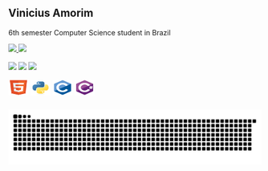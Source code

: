 ## Vinicius Amorim
6th semester Computer Science student in Brazil

<div>
  <a href="https://github.com/viniam">
  <img height="150em" src="https://github-readme-stats.vercel.app/api?username=viniam&show_icons=true&theme=dark&include_all_commits=true&count_private=true"/>
  <img height="150em" src="https://github-readme-stats.vercel.app/api/top-langs/?username=viniam&layout=compact&langs_count=7&theme=dark"/>
</div>

<div><br>
    <a href="https://www.linkedin.com/in/vinicius-amorim/" target="_blank"><img src="https://img.shields.io/badge/-LinkedIn-%230077B5?style=for-the-badge&logo=linkedin&logoColor=white" target="_blank"></a>
    <a href = "mailto:vamorim.dev@gmail.com"><img src="https://img.shields.io/badge/-Gmail-%23333?style=for-the-badge&logo=gmail&logoColor=white" target="_blank"></a>
    <a href="https://www.youtube.com/user/" target="_blank"><img src="https://img.shields.io/badge/YouTube-FF0000?style=for-the-badge&logo=youtube&logoColor=white" target="_blank"></a>
    <div style="display: inline_block"><br>
    <img align="center" alt="viniam-HTML" height="30" width="40" src="https://raw.githubusercontent.com/devicons/devicon/master/icons/html5/html5-original.svg">
    <img align="center" alt="viniam-Python" height="30" width="40" src="https://raw.githubusercontent.com/devicons/devicon/master/icons/python/python-original.svg">
    <img align="center" alt="viniam-C" height="30" width="40" src="https://raw.githubusercontent.com/devicons/devicon/master/icons/c/c-original.svg"> 
    <img align="center" alt="viniam-Csharp" height="30" width="40" src="https://raw.githubusercontent.com/devicons/devicon/master/icons/csharp/csharp-original.svg"> 
    </div>
</div>
  
##
  
<div> 
  
  ![Snake animation](https://github.com/viniam/viniam/blob/output/github-contribution-grid-snake.svg)
  
</div>
 

 
